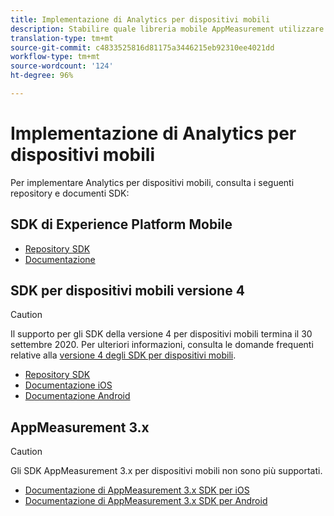 ```yaml
---
title: Implementazione di Analytics per dispositivi mobili
description: Stabilire quale libreria mobile AppMeasurement utilizzare.
translation-type: tm+mt
source-git-commit: c4833525816d81175a3446215eb92310ee4021dd
workflow-type: tm+mt
source-wordcount: '124'
ht-degree: 96%

---
```



# Implementazione di Analytics per dispositivi mobili

Per implementare Analytics per dispositivi mobili, consulta i seguenti repository e documenti SDK:

## SDK di Experience Platform Mobile

* [Repository SDK](https://github.com/Adobe-Marketing-Cloud/aep-sdks-documentation)
* [Documentazione](https://aep-sdks.gitbook.io/docs/)

## SDK per dispositivi mobili versione 4

>[!CAUTION]
>
>Il supporto per gli SDK della versione 4 per dispositivi mobili termina il 30 settembre 2020. Per ulteriori informazioni, consulta le domande frequenti relative alla [versione 4 degli SDK per dispositivi mobili](https://aep-sdks.gitbook.io/docs/version-4-sdk-end-of-support-faq).

* [Repository SDK](https://github.com/Adobe-Marketing-Cloud/mobile-services/tree/master/sdks)
* [Documentazione iOS](https://docs.adobe.com/content/help/it-IT/mobile-services/ios/overview.html)
* [Documentazione Android](https://docs.adobe.com/content/help/it-IT/mobile-services/android/overview.html)

## AppMeasurement 3.x

>[!CAUTION]
>
>Gli SDK AppMeasurement 3.x per dispositivi mobili non sono più supportati.

* [Documentazione di AppMeasurement 3.x SDK per iOS](../../assets/adobe_mobile_ios_3x.pdf)
* [Documentazione di AppMeasurement 3.x SDK per Android](../../assets/android_3x.pdf)
